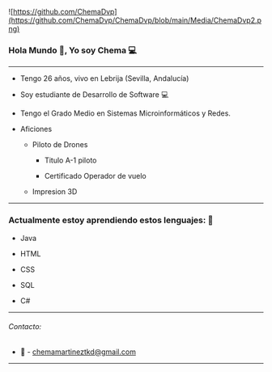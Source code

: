 ![https://github.com/ChemaDvp](https://github.com/ChemaDvp/ChemaDvp/blob/main/Media/ChemaDvp2.png)

### Hola Mundo :wave:, Yo soy Chema :computer:

***

* Tengo 26 años, vivo en Lebrija (Sevilla, Andalucía)

* Soy estudiante de Desarrollo de Software :computer: 

* Tengo el Grado Medio en Sistemas Microinformáticos y Redes.

* Aficiones
  
  * Piloto de Drones
    
    * Titulo A-1 piloto
    
    * Certificado Operador de vuelo
  
  * Impresion 3D

---

### Actualmente estoy aprendiendo estos lenguajes: :pencil:

- Java

- HTML

- CSS

- SQL

- C#
  
---

###### Contacto:

- :email: - chemamartineztkd@gmail.com

---
